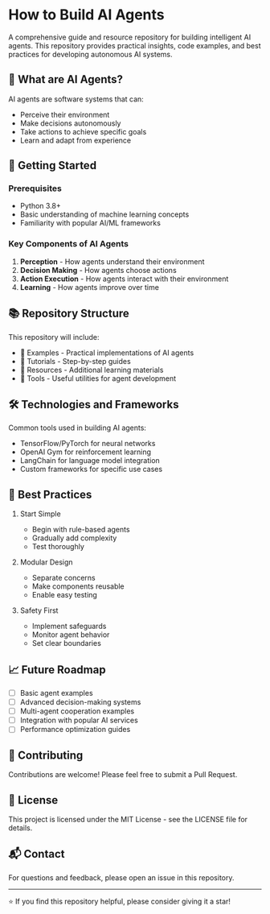 # How to Build AI Agents

A comprehensive guide and resource repository for building intelligent AI agents. This repository provides practical insights, code examples, and best practices for developing autonomous AI systems.

## 🎯 What are AI Agents?

AI agents are software systems that can:
- Perceive their environment
- Make decisions autonomously
- Take actions to achieve specific goals
- Learn and adapt from experience

## 🚀 Getting Started

### Prerequisites
- Python 3.8+
- Basic understanding of machine learning concepts
- Familiarity with popular AI/ML frameworks

### Key Components of AI Agents
1. **Perception** - How agents understand their environment
2. **Decision Making** - How agents choose actions
3. **Action Execution** - How agents interact with their environment
4. **Learning** - How agents improve over time

## 📚 Repository Structure

This repository will include:
- 📁 Examples - Practical implementations of AI agents
- 📁 Tutorials - Step-by-step guides
- 📁 Resources - Additional learning materials
- 📁 Tools - Useful utilities for agent development

## 🛠️ Technologies and Frameworks

Common tools used in building AI agents:
- TensorFlow/PyTorch for neural networks
- OpenAI Gym for reinforcement learning
- LangChain for language model integration
- Custom frameworks for specific use cases

## 🌟 Best Practices

1. Start Simple
   - Begin with rule-based agents
   - Gradually add complexity
   - Test thoroughly

2. Modular Design
   - Separate concerns
   - Make components reusable
   - Enable easy testing

3. Safety First
   - Implement safeguards
   - Monitor agent behavior
   - Set clear boundaries

## 📈 Future Roadmap

- [ ] Basic agent examples
- [ ] Advanced decision-making systems
- [ ] Multi-agent cooperation examples
- [ ] Integration with popular AI services
- [ ] Performance optimization guides

## 🤝 Contributing

Contributions are welcome! Please feel free to submit a Pull Request.

## 📄 License

This project is licensed under the MIT License - see the LICENSE file for details.

## 📬 Contact

For questions and feedback, please open an issue in this repository.

---
⭐ If you find this repository helpful, please consider giving it a star! 